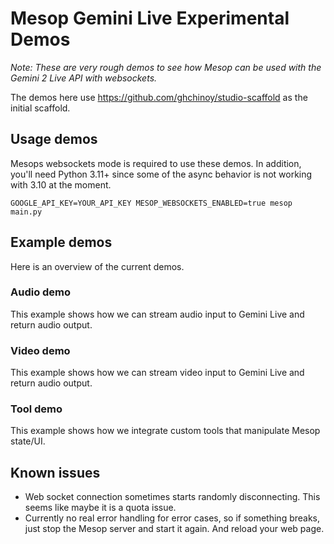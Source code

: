 # Mesop Gemini Live Experimental Demos

_Note: These are very rough demos to see how Mesop can be used with the Gemini 2 Live API
with websockets._

The demos here use https://github.com/ghchinoy/studio-scaffold as the initial scaffold.

## Usage demos

Mesops websockets mode is required to use these demos. In addition, you'll need Python
3.11+ since some of the async behavior is not working with 3.10 at the moment.

```
GOOGLE_API_KEY=YOUR_API_KEY MESOP_WEBSOCKETS_ENABLED=true mesop main.py
```

## Example demos

Here is an overview of the current demos.

### Audio demo

This example shows how we can stream audio input to Gemini Live and return audio output.

### Video demo

This example shows how we can stream video input to Gemini Live and return audio output.

### Tool demo

This example shows how we integrate custom tools that manipulate Mesop state/UI.

## Known issues

- Web socket connection sometimes starts randomly disconnecting. This seems like maybe
  it is a quota issue.
- Currently no real error handling for error cases, so if something breaks, just stop
  the Mesop server and start it again. And reload your web page.
